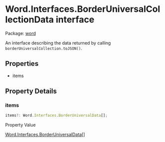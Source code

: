 # Word.Interfaces.BorderUniversalCollectionData interface

Package: [word](/en-us/javascript/api/word)

An interface describing the data returned by calling `borderUniversalCollection.toJSON()`.

## Properties

- items

## Property Details

### items

```typescript
items?: Word.Interfaces.BorderUniversalData[];
```

Property Value

[Word.Interfaces.BorderUniversalData](/en-us/javascript/api/word/word.interfaces.borderuniversaldata)[]